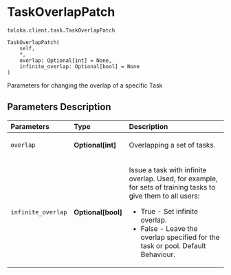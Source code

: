 # TaskOverlapPatch
`toloka.client.task.TaskOverlapPatch`

```
TaskOverlapPatch(
    self,
    *,
    overlap: Optional[int] = None,
    infinite_overlap: Optional[bool] = None
)
```

Parameters for changing the overlap of a specific Task

## Parameters Description

| Parameters | Type | Description |
| :----------| :----| :-----------|
`overlap`|**Optional\[int\]**|<p>Overlapping a set of tasks.</p>
`infinite_overlap`|**Optional\[bool\]**|<p>Issue a task with infinite overlap. Used, for example, for sets of training tasks to give them to all users:<ul><li>True - Set infinite overlap.</li><li>False - Leave the overlap specified for the task or pool. Default Behaviour.</li></ul></p>
